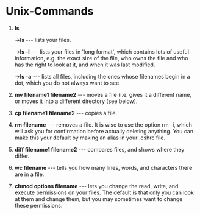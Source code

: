 # Unix-Commands

1. **ls**

     ->**ls** --- lists your files.

     ->**ls -l** --- lists your files in 'long format', which contains lots of useful information, e.g. the exact size of the file, 
     who owns the file and who has the right to look at it, and when it was last modified.

     ->**ls -a** --- lists all files, including the ones whose filenames begin in a dot, which you do not always want to see. 

2. **mv filename1 filename2** --- moves a file (i.e. gives it a different name, or moves it into a different directory (see below).

3. **cp filename1 filename2** --- copies a file.

4. **rm filename** --- removes a file. It is wise to use the option rm -i, which will ask you for confirmation before actually deleting anything.
You can make this your default by making an alias in your .cshrc file.

5. **diff filename1 filename2** --- compares files, and shows where they differ.

6. **wc filename** --- tells you how many lines, words, and characters there are in a file.

7. **chmod options filename** --- lets you change the read, write, and execute permissions on your files. 
The default is that only you can look at them and change them, but you may sometimes want to change these permissions.

